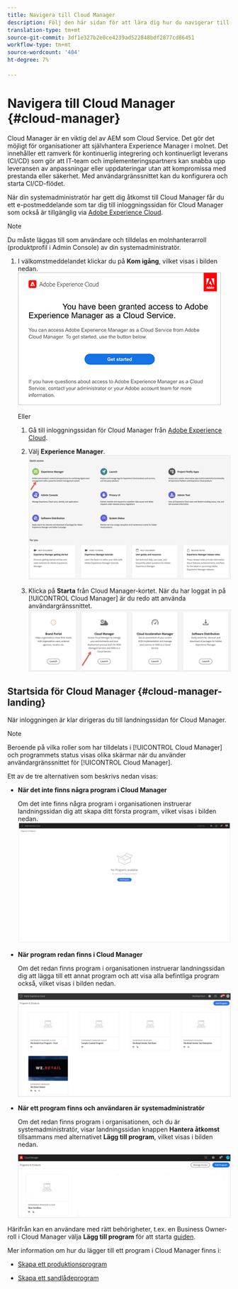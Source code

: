 ```yaml
---
title: Navigera till Cloud Manager
description: Följ den här sidan för att lära dig hur du navigerar till startsidan för Cloud Manager
translation-type: tm+mt
source-git-commit: 3df1e327b2e0ce4239ad522848bdf2877cd86451
workflow-type: tm+mt
source-wordcount: '404'
ht-degree: 7%

---
```



# Navigera till Cloud Manager {#cloud-manager}

Cloud Manager är en viktig del av AEM som Cloud Service. Det gör det möjligt för organisationer att självhantera Experience Manager i molnet. Det innehåller ett ramverk för kontinuerlig integrering och kontinuerligt leverans (CI/CD) som gör att IT-team och implementeringspartners kan snabba upp leveransen av anpassningar eller uppdateringar utan att kompromissa med prestanda eller säkerhet. Med användargränssnittet kan du konfigurera och starta CI/CD-flödet.

När din systemadministratör har gett dig åtkomst till Cloud Manager får du ett e-postmeddelande som tar dig till inloggningssidan för Cloud Manager som också är tillgänglig via [Adobe Experience Cloud](https://my.cloudmanager.adobe.com/).

>[!NOTE]
>Du måste läggas till som användare och tilldelas en molnhanterarroll (produktprofil i Admin Console) av din systemadministratör.

1. I välkomstmeddelandet klickar du på **Kom igång**, vilket visas i bilden nedan.
   ![](/help/onboarding/what-is-required/assets/get-started-email.png)

   Eller

   1. Gå till inloggningssidan för Cloud Manager från [Adobe Experience Cloud](https://my.cloudmanager.adobe.com/).

   1. Välj **Experience Manager**.
      ![](/help/onboarding/getting-access-to-aem-in-cloud/assets/landing-page1.png)

   1. Klicka på **Starta** från Cloud Manager-kortet.
När du har loggat in på [!UICONTROL Cloud Manager] är du redo att använda användargränssnittet.
      ![](/help/onboarding/getting-access-to-aem-in-cloud/assets/landing-page2.png)


## Startsida för Cloud Manager {#cloud-manager-landing}

När inloggningen är klar dirigeras du till landningssidan för Cloud Manager.

>[!NOTE]
>Beroende på vilka roller som har tilldelats i [!UICONTROL Cloud Manager] och programmets status visas olika skärmar när du använder användargränssnittet för [!UICONTROL Cloud Manager].

Ett av de tre alternativen som beskrivs nedan visas:

* **När det inte finns några program i Cloud Manager**

   Om det inte finns några program i organisationen instruerar landningssidan dig att skapa ditt första program, vilket visas i bilden nedan.
   ![](/help/onboarding/getting-access-to-aem-in-cloud/assets/first_timelogin0.png)

* **När program redan finns i Cloud Manager**

   Om det redan finns program i organisationen instruerar landningssidan dig att lägga till ett annat program och att visa alla befintliga program också, vilket visas i bilden nedan.

   ![](/help/onboarding/getting-access-to-aem-in-cloud/assets/first_timelogin1.png)

* **När ett program finns och användaren är systemadministratör**

   Om det redan finns program i organisationen, och du är systemadministratör, visar landningssidan knappen **Hantera åtkomst** tillsammans med alternativet **Lägg till program**, vilket visas i bilden nedan.

   ![](/help/onboarding/getting-access-to-aem-in-cloud/assets/admin-console-4.png)

Härifrån kan en användare med rätt behörigheter, t.ex. en Business Owner-roll i Cloud Manager välja **Lägg till program** för att starta [guiden](/help/onboarding/getting-access-to-aem-in-cloud/using-the-wizard.md).

Mer information om hur du lägger till ett program i Cloud Manager finns i:

* [Skapa ett produktionsprogram](/help/onboarding/getting-access-to-aem-in-cloud/creating-production-program.md)

* [Skapa ett sandlådeprogram](/help/onboarding/getting-access-to-aem-in-cloud/creating-sandbox-program.md)